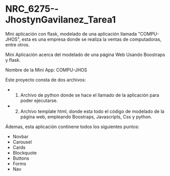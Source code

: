 # NRC_6275--JhostynGavilanez_Tarea1
Mini aplicación con flask, modelado de una aplicación llamada "COMPU-JHOS", esta es una empresa donde se realiza la ventas de computadoras, entre otros.


Mini Aplicación acerca del modelado de una página Web Usando Boostraps y flask. 

Nombre de la Mini App: COMPU-JHOS


Este proyecto consta de dos archivos: 
- 1) Archivo de python donde se hace el llamado de la aplicación para poder ejecutarse. 
- 2) Archivo template html, donde esta todo el código de modelado de la página web, empleando Boostraps, Javascripts, Css y python. 

Ádemas, esta aplicación continene todos los siguientes puntos: 
- Novbar
- Carousel
- Cards
- Blockquote
- Buttons
- Forms
- Nav





